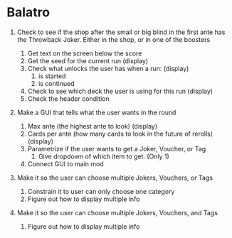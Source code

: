# Balatro

1. Check to see if the shop after the small or big blind in the first ante has the Throwback Joker. Either in the shop, or in one of the boosters
    1. Get text on the screen below the score
    2. Get the seed for the current run (display)
    4. Check what unlocks the user has when a run: (display)
        1.  is started
        2. is continued
    5. Check to see which deck the user is using for this run (display)
    6. Check the header condition

2. Make a GUI that tells what the user wants in the round
    1. Max ante (the highest ante to look) (display)
    2. Cards per ante (how many cards to look in the future of rerolls) (display)
    3. Parametrize if the user wants to get a Joker, Voucher, or Tag
        1. Give dropdown of which item to get. (Only 1)
    4. Connect GUI to main mod

3. Make it so the user can choose multiple Jokers, Vouchers, or Tags
    1. Constrain it to user can only choose one category
    2. Figure out how to display multiple info

4. Make it so the user can choose multiple Jokers, Vouchers, and Tags
    1. Figure out how to display multiple info